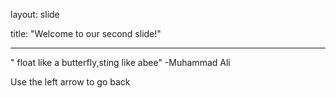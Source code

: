 layout: slide

title: "Welcome to our second slide!"

---

" float like a butterfly,sting like abee" -Muhammad Ali 

Use the left arrow to go back
